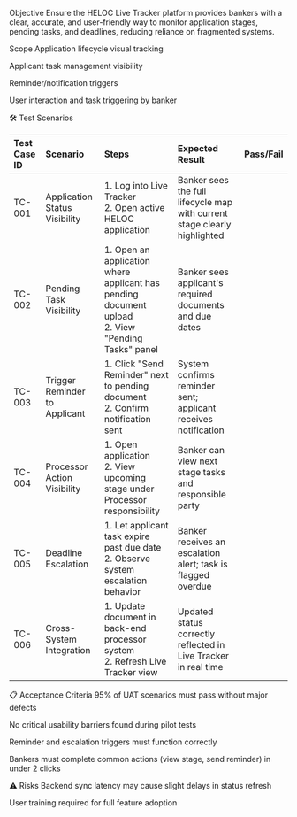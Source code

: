 Objective
Ensure the HELOC Live Tracker platform provides bankers with a clear, accurate, and user-friendly way to monitor application stages, pending tasks, and deadlines, reducing reliance on fragmented systems.

Scope
Application lifecycle visual tracking

Applicant task management visibility

Reminder/notification triggers

User interaction and task triggering by banker

🛠️ Test Scenarios

| Test Case ID | Scenario | Steps | Expected Result | Pass/Fail |
|:---|:---|:---|:---|:---|
| TC-001 | Application Status Visibility | 1. Log into Live Tracker<br>2. Open active HELOC application | Banker sees the full lifecycle map with current stage clearly highlighted | |
| TC-002 | Pending Task Visibility | 1. Open an application where applicant has pending document upload<br>2. View \"Pending Tasks\" panel | Banker sees applicant's required documents and due dates | |
| TC-003 | Trigger Reminder to Applicant | 1. Click \"Send Reminder\" next to pending document<br>2. Confirm notification sent | System confirms reminder sent; applicant receives notification | |
| TC-004 | Processor Action Visibility | 1. Open application<br>2. View upcoming stage under Processor responsibility | Banker can view next stage tasks and responsible party | |
| TC-005 | Deadline Escalation | 1. Let applicant task expire past due date<br>2. Observe system escalation behavior | Banker receives an escalation alert; task is flagged overdue | |
| TC-006 | Cross-System Integration | 1. Update document in back-end processor system<br>2. Refresh Live Tracker view | Updated status correctly reflected in Live Tracker in real time | |
📋 Acceptance Criteria
95% of UAT scenarios must pass without major defects

No critical usability barriers found during pilot tests

Reminder and escalation triggers must function correctly

Bankers must complete common actions (view stage, send reminder) in under 2 clicks

⚠️ Risks
Backend sync latency may cause slight delays in status refresh

User training required for full feature adoption
